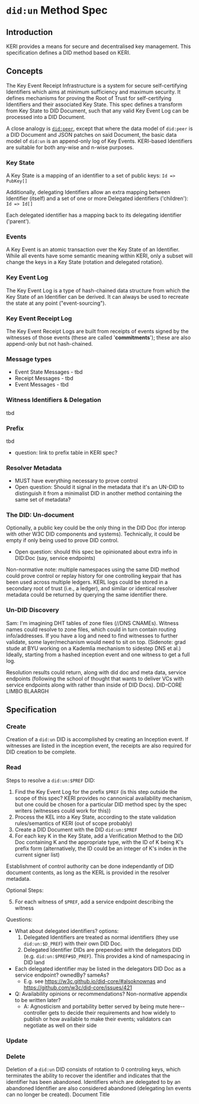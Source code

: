 # `did:un` Method Spec

## Introduction
KERI provides a means for secure and decentralised key management. This specification defines a DID method based on KERI.

## Concepts
The Key Event Receipt Infrastructure is a system for secure self-certifying Identifiers which aims at minimum sufficiency and maximum security. It defines mechanisms for proving the Root of Trust for self-certifying Identifiers and their associated Key State. This spec defines a transform from Key State to DID Document, such that any valid Key Event Log can be processed into a DID Document.

A close analogy is [`did:peer`](https://identity.foundation/peer-did-method-spec/), except that where the data model of `did:peer` is a DID Document and JSON patches on said Document, the basic data model of `did:un` is an append-only log of Key Events. KERI-based Identifiers are suitable for both any-wise and n-wise purposes.

### Key State
A Key State is a mapping of an identifier to a set of public keys:
`Id => PubKey[]`

Additionally, delegating Identifiers allow an extra mapping between Identifier (itself) and a set of one or more Delegated identifiers ('children'):
`Id => Id[]`

Each delegated identifier has a mapping back to its delegating identifier ('parent').

### Events
A Key Event is an atomic transaction over the Key State of an Identifier. While all events have some semantic meaning within KERI, only a subset will change the keys in a Key State (rotation and delegated rotation).

### Key Event Log
The Key Event Log is a type of hash-chained data structure from which the Key State of an Identifier can be derived. It can always be used to recreate the state at any point ("event-sourcing").


### Key Event Receipt Log
The Key Event Receipt Logs are built from receipts of events signed by the witnesses of those events (these are called '**commitments**'); these are also append-only but not hash-chained.

### Message types
* Event State Messages - tbd
* Receipt Messages - tbd
* Event Messages - tbd

### Witness Identifiers & Delegation
tbd

### Prefix
tbd
* question: link to prefix table in KERI spec?

### Resolver Metadata
* MUST have everything necessary to prove control
* Open question: Should it signal in the metadata that it's an UN-DID to distinguish it from a minimalist DID in another method containing the same set of metadata?

### The DID: Un-document
Optionally, a public key could be the only thing in the DID Doc (for interop with other W3C DID components and systems). Technically, it could be empty if only being used to prove DID control.

* Open question: should this spec be opinionated about extra info in DID:Doc (say, service endpoints)

Non-normative note: multiple namespaces using the same DID method could prove control or replay history for one controlling keypair that has been used across multiple ledgers. KERL logs could be stored in a secondary root of trust (i.e., a ledger), and similar or identical resolver metadata could be returned by querying the same identifier there.  

### Un-DID Discovery

Sam: I'm imagining DHT tables of zone files (//DNS CNAMEs). Witness names could resolve to zone files, which could in turn contain routing info/addresses. If you have a log and need to find witnesses to further validate, some layer/mechanism would need to sit on top. (Sidenote: grad stude at BYU working on a Kademlia mechanism to sidestep DNS et al.) Ideally, starting from a hashed inception event and one witness to get a full log.

Resolution results could return, along with did doc and meta data, service endpoints (following the school of thought that wants to deliver VCs with service endpoints along with rather than inside of DID Docs). DID-CORE LIMBO BLAARGH

## Specification

### Create
Creation of a `did:un` DID is accomplished by creating an Inception event. If witnesses are listed in the inception event, the receipts are also required for DID creation to be complete.

### Read
Steps to resolve a `did:un:$PREF` DID:
1. Find the Key Event Log for the prefix `$PREF` (is this step outside the scope of this spec? KERI provides no cannonical availability mechanism, but one could be chosen for a particular DID method spec by the spec writers (witnesses could work for this))
2. Process the KEL into a Key State, according to the state validation rules/semantics of KERI (out of scope probably)
3. Create a DID Document with the DID `did:un:$PREF`
4. For each key K in the Key State, add a Verification Method to the DID Doc containing K and the appropriate type, with the ID of K being K's prefix form (alternatively, the ID could be an integer of K's index in the current signer list)

Establishment of control authority can be done independantly of DID document contents, as long as the KERL is provided in the resolver metadata.

Optional Steps:

5. For each witness of `$PREF`, add a service endpoint describing the witness

Questions:
- What about delegated identifiers? options:
    1. Delegated Identifiers are treated as normal identifiers (they use `did:un:$D_PREF`) with their own DID Doc.
    2. Delegated Identifier DIDs are prepended with the delegators DID (e.g. `did:un:$PREF#$D_PREF`). This provides a kind of namespacing in DID land
- Each delegated identifier may be listed in the delegators DID Doc as a service endpoint? ownedBy? sameAs?
    - E.g. see https://w3c.github.io/did-core/#alsoknownas and https://github.com/w3c/did-core/issues/421
- Q: Availability opinions or recommendations? Non-normative appendix to be written later?
    - A: Agnosticism and portability better served by being mute here-- controller gets to decide their requirements and how widely to publish or how available to make their events; validators can negotiate as well on their side

### Update

### Delete
Deletion of a `did:un` DID consists of rotation to 0 controling keys, which terminates the ability to recover the identifier and indicates that the identifier has been abandoned. Identifiers which are delegated to by an abandoned Identifier are also considered abandoned (delegating Ixn events can no longer be created). Document Title

